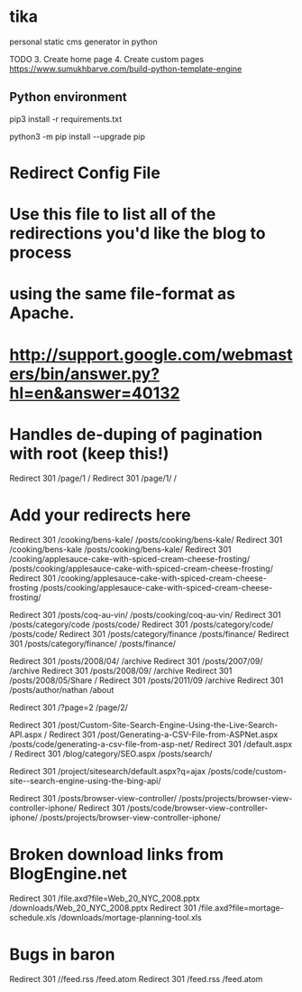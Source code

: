 # tika
personal static cms generator in python



TODO
3. Create home page
4. Create custom pages
https://www.sumukhbarve.com/build-python-template-engine







## Python environment

pip3 install -r requirements.txt 

python3 -m pip install --upgrade pip










###
# Redirect Config File
#
# Use this file to list all of the redirections you'd like the blog to process
# using the same file-format as Apache.
#
# http://support.google.com/webmasters/bin/answer.py?hl=en&answer=40132

###
# Handles de-duping of pagination with root (keep this!)
Redirect 301 /page/1 /
Redirect 301 /page/1/ /

###
# Add your redirects here

Redirect 301 /cooking/bens-kale/ /posts/cooking/bens-kale/
Redirect 301 /cooking/bens-kale /posts/cooking/bens-kale/
Redirect 301 /cooking/applesauce-cake-with-spiced-cream-cheese-frosting/ /posts/cooking/applesauce-cake-with-spiced-cream-cheese-frosting/
Redirect 301 /cooking/applesauce-cake-with-spiced-cream-cheese-frosting /posts/cooking/applesauce-cake-with-spiced-cream-cheese-frosting/

Redirect 301 /posts/coq-au-vin/ /posts/cooking/coq-au-vin/
Redirect 301 /posts/category/code /posts/code/
Redirect 301 /posts/category/code/ /posts/code/
Redirect 301 /posts/category/finance /posts/finance/
Redirect 301 /posts/category/finance/ /posts/finance/

Redirect 301 /posts/2008/04/ /archive
Redirect 301 /posts/2007/09/ /archive
Redirect 301 /posts/2008/09/ /archive
Redirect 301 /posts/2008/05/Share /
Redirect 301 /posts/2011/09 /archive
Redirect 301 /posts/author/nathan /about

Redirect 301 /?page=2 /page/2/

Redirect 301 /post/Custom-Site-Search-Engine-Using-the-Live-Search-API.aspx /
Redirect 301 /post/Generating-a-CSV-File-from-ASPNet.aspx /posts/code/generating-a-csv-file-from-asp-net/
Redirect 301 /default.aspx /
Redirect 301 /blog/category/SEO.aspx /posts/search/

Redirect 301 /project/sitesearch/default.aspx?q=ajax /posts/code/custom-site--search-engine-using-the-bing-api/

Redirect 301 /posts/browser-view-controller/ /posts/projects/browser-view-controller-iphone/
Redirect 301 /posts/code/browser-view-controller-iphone/ /posts/projects/browser-view-controller-iphone/

###
# Broken download links from BlogEngine.net

Redirect 301 /file.axd?file=Web_20_NYC_2008.pptx /downloads/Web_20_NYC_2008.pptx
Redirect 301 /file.axd?file=mortage-schedule.xls /downloads/mortage-planning-tool.xls

###
# Bugs in baron
Redirect 301 //feed.rss /feed.atom
Redirect 301 /feed.rss /feed.atom